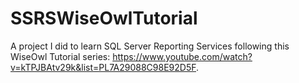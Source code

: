 # SSRSWiseOwlTutorial
A project I did to learn SQL Server Reporting Services following this WiseOwl Tutorial series: https://www.youtube.com/watch?v=kTPJBAtv29k&list=PL7A29088C98E92D5F.
